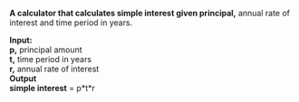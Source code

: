 **A calculator that calculates simple interest given principal,** annual rate of interest and time period in years. <br/>

**Input:** <br/>
   **p,** principal amount <br/>
   **t,** time period in years <br/>
  **r,** annual rate of interest <br/>
**Output** <br/>
   **simple interest** = p\*t\*r <br/>
